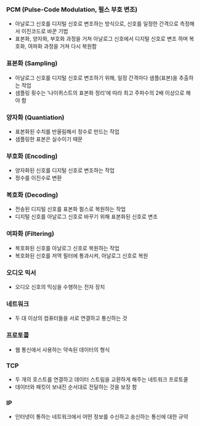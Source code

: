 ### PCM (Pulse-Code Modulation, 펄스 부호 변조)

- 아날로그 신호를 디지털 신호로 변조하는 방식으로, 신호를 일정한 간격으로 측정해서 이진코드로 바꾼 기법
- 표본화, 양자화, 부호화 과정을 거쳐 아날로그 신호에서 디지털 신호로 변조 하며 복호화, 여파화 과정을 거쳐 다시 복원함

### 표본화 (Sampling)

- 아날로그 신호를 디지털 신호로 변조하기 위해, 일정 간격마다 샘플(표본)을 추출하는 작업
- 샘플링 횟수는 ‘나이퀴스트의 표본화 정리’에 따라 최고 주파수의 2배 이상으로 해야 함

### 양자화 (Quantiation)

- 표본화된 수치를 반올림해서 정수로 만드는 작업
- 샘플링한 표본은 실수이기 때문

### 부호화 (Encoding)

- 양자화된 신호를 디지털 신호로 변조하는 작업
- 정수를 이진수로 변환

### 복호화 (Decoding)

- 전송된 디지털 신호를 표본화 펄스로 복원하는 작업
- 디지털 신호를 아날로그 신호로 바꾸기 위해 표본화된 신호로 변조

### 여파화 (Filtering)

- 복호화된 신호를 아날로그 신호로 복원하는 작업
- 복호화된 신호를 저역 필터에 통과시켜, 아날로그 신호로 복원

### 오디오 믹서

- 오디오 신호의 믹싱을 수행하는 전자 장치

### 네트워크

- 두 대 이상의 컴퓨터들을 서로 연결하고 통신하는 것

### 프로토콜

- 웹 통신에서 사용하는 약속된 데이터의 형식

### TCP

- 두 개의 호스트를 연결하고 데이터 스트림을 교환하게 해주는 네트워크 프로토콜
- 데이터와 패킷이 보내진 순서대로 전달하는 것을 보장 함

### IP

- 인터넷이 통하는 네트워크에서 어떤 정보를 수신하고 송신하는 통신에 대한 규약